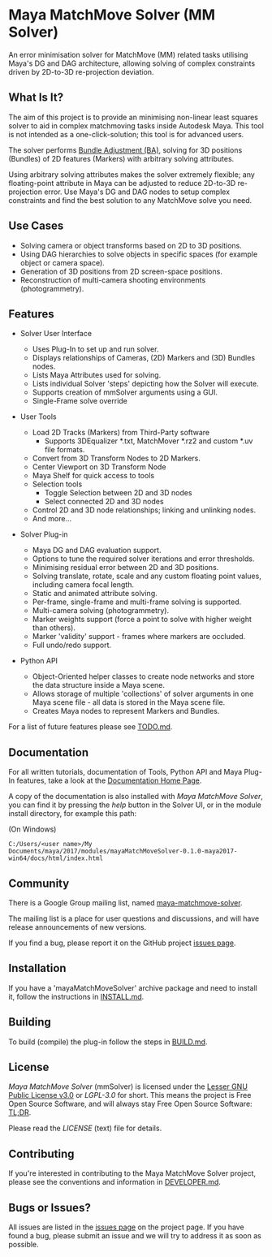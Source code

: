 # Maya MatchMove Solver (MM Solver)

An error minimisation solver for MatchMove (MM) related tasks
utilising Maya's DG and DAG architecture, allowing solving of
complex constraints driven by 2D-to-3D re-projection deviation.

## What Is It?

The aim of this project is to provide an minimising non-linear
least squares solver to aid in complex matchmoving tasks
inside Autodesk Maya. This tool is not intended as a
one-click-solution; this tool is for advanced users.

The solver performs [Bundle Adjustment
(BA)](https://en.wikipedia.org/wiki/Bundle_adjustment), solving for 3D
positions (Bundles) of 2D features (Markers) with arbitrary solving
attributes.

Using arbitrary solving attributes makes the solver extremely
flexible; any floating-point attribute in Maya can be adjusted to
reduce 2D-to-3D re-projection error. Use Maya's DG and DAG nodes to
setup complex constraints and find the best solution to any
MatchMove solve you need.

## Use Cases

- Solving camera or object transforms based on 2D to 3D
  positions.
- Using DAG hierarchies to solve objects in specific spaces (for
  example object or camera space).
- Generation of 3D positions from 2D screen-space positions.
- Reconstruction of multi-camera shooting environments
  (photogrammetry).

## Features

- Solver User Interface
  - Uses Plug-In to set up and run solver.
  - Displays relationships of Cameras, (2D) Markers and (3D) Bundles
    nodes.
  - Lists Maya Attributes used for solving.
  - Lists individual Solver 'steps' depicting how the Solver will
    execute.
  - Supports creation of mmSolver arguments using a GUI.
  - Single-Frame solve override

- User Tools
  - Load 2D Tracks (Markers) from Third-Party software
    - Supports 3DEqualizer *.txt, MatchMover *.rz2 and custom *.uv
      file formats.
  - Convert from 3D Transform Nodes to 2D Markers.
  - Center Viewport on 3D Transform Node
  - Maya Shelf for quick access to tools
  - Selection tools
    - Toggle Selection between 2D and 3D nodes
    - Select connected 2D and 3D nodes
  - Control 2D and 3D node relationships; linking and unlinking nodes.
  - And more...

- Solver Plug-in
  - Maya DG and DAG evaluation support.
  - Options to tune the required solver iterations and error
    thresholds.
  - Minimising residual error between 2D and 3D positions.
  - Solving translate, rotate, scale and any custom floating point
    values, including camera focal length.
  - Static and animated attribute solving.
  - Per-frame, single-frame and multi-frame solving is supported.
  - Multi-camera solving (photogrammetry).
  - Marker weights support (force a point to solve with higher weight
    than others).
  - Marker 'validity' support - frames where markers are occluded.
  - Full undo/redo support.

- Python API
  - Object-Oriented helper classes to create node networks and store
    the data structure inside a Maya scene.
  - Allows storage of multiple 'collections' of solver arguments in
    one Maya scene file - all data is stored in the Maya scene file.
  - Creates Maya nodes to represent Markers and Bundles.

For a list of future features please see
[TODO.md](https://github.com/david-cattermole/mayaMatchMoveSolver/blob/master/TODO.md).

## Documentation

For all written tutorials, documentation of Tools, Python API
and Maya Plug-In features, take a look at the
[Documentation Home Page](https://david-cattermole.github.io/mayaMatchMoveSolver/).

A copy of the documentation is also installed with *Maya MatchMove
Solver*, you can find it by pressing the *help* button in the Solver
UI, or in the module install directory, for example this path:

(On Windows)
```
C:/Users/<user name>/My Documents/maya/2017/modules/mayaMatchMoveSolver-0.1.0-maya2017-win64/docs/html/index.html
```

## Community

There is a Google Group mailing list, named
 [maya-matchmove-solver](https://groups.google.com/forum/#!forum/maya-matchmove-solver).

The mailing list is a place for user questions and discussions, and
will have release announcements of new versions.

If you find a bug, please report it on the GitHub project
[issues page](https://github.com/david-cattermole/mayaMatchMoveSolver/issues).

## Installation

If you have a 'mayaMatchMoveSolver' archive package and need to
install it, follow the instructions in
[INSTALL.md](https://github.com/david-cattermole/mayaMatchMoveSolver/blob/master/INSTALL.md).

## Building

To build (compile) the plug-in follow the steps in
[BUILD.md](https://github.com/david-cattermole/mayaMatchMoveSolver/blob/master/BUILD.md).

## License

*Maya MatchMove Solver* (mmSolver) is licensed under the
[Lesser GNU Public License v3.0](https://github.com/david-cattermole/mayaMatchMoveSolver/blob/master/LICENSE)
or *LGPL-3.0* for short.
This means the project is Free Open Source Software, and will always
stay Free Open Source Software:
[TL;DR](https://www.tldrlegal.com/l/lgpl-3.0).

Please read the *LICENSE* (text) file for details.

## Contributing

If you're interested in contributing to the Maya MatchMove Solver
project, please see the conventions and information in
[DEVELOPER.md](https://github.com/david-cattermole/mayaMatchMoveSolver/blob/master/DEVELOPER.md).

## Bugs or Issues?

All issues are listed in the
[issues page](https://github.com/david-cattermole/mayaMatchMoveSolver/issues)
on the project page. If you have found a bug, please submit an issue and we will
try to address it as soon as possible.
